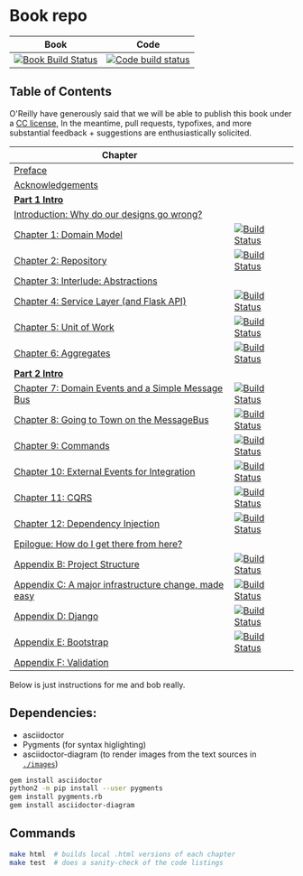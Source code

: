 # Book repo

| Book | Code |
| ---- | ---- |
| [![Book Build Status](https://travis-ci.org/python-leap/book.svg?branch=master)](https://travis-ci.org/python-leap/book) | [![Code build status](https://travis-ci.org/python-leap/code.svg?branch=master)](https://travis-ci.org/python-leap/code) |


## Table of Contents

O'Reilly have generously said that we will be able to publish this book under a [CC license](license.txt),
In the meantime, pull requests, typofixes, and more substantial feedback + suggestions are enthusiastically solicited.

| Chapter |       |
| ------- | ----- |
| [Preface](preface.asciidoc) | |
| [Acknowledgements](acknowledgements.asciidoc) | |
| [**Part 1 Intro**](part1.asciidoc) | |
| [Introduction: Why do our designs go wrong?](introduction.asciidoc)| |
| [Chapter 1: Domain Model](chapter_01_domain_model.asciidoc) | [![Build Status](https://travis-ci.org/python-leap/code.svg?branch=chapter_01_domain_model)](https://travis-ci.org/python-leap/code) |
| [Chapter 2: Repository](chapter_02_repository.asciidoc) | [![Build Status](https://travis-ci.org/python-leap/code.svg?branch=chapter_02_repository)](https://travis-ci.org/python-leap/code) |
| [Chapter 3: Interlude: Abstractions](chapter_03_abstractions.asciidoc) | |
| [Chapter 4: Service Layer (and Flask API)](chapter_04_service_layer.asciidoc) | [![Build Status](https://travis-ci.org/python-leap/code.svg?branch=chapter_04_service_layer)](https://travis-ci.org/python-leap/code) |
| [Chapter 5: Unit of Work](chapter_05_uow.asciidoc) | [![Build Status](https://travis-ci.org/python-leap/code.svg?branch=chapter_05_uow)](https://travis-ci.org/python-leap/code) |
| [Chapter 6: Aggregates](chapter_06_aggregate.asciidoc) | [![Build Status](https://travis-ci.org/python-leap/code.svg?branch=chapter_06_aggregate)](https://travis-ci.org/python-leap/code) |
| [**Part 2 Intro**](part2.asciidoc) | |
| [Chapter 7: Domain Events and a Simple Message Bus](chapter_07_events_and_message_bus.asciidoc) | [![Build Status](https://travis-ci.org/python-leap/code.svg?branch=chapter_07_events_and_message_bus)](https://travis-ci.org/python-leap/code) |
| [Chapter 8: Going to Town on the MessageBus](chapter_08_all_messagebus.asciidoc) | [![Build Status](https://travis-ci.org/python-leap/code.svg?branch=chapter_08_all_messagebus)](https://travis-ci.org/python-leap/code) |
| [Chapter 9: Commands](chapter_09_commands.asciidoc) | [![Build Status](https://travis-ci.org/python-leap/code.svg?branch=chapter_09_commands)](https://travis-ci.org/python-leap/code) |
| [Chapter 10: External Events for Integration](chapter_08_all_messagebus.asciidoc) | [![Build Status](https://travis-ci.org/python-leap/code.svg?branch=chapter_08_all_messagebus)](https://travis-ci.org/python-leap/code) |
| [Chapter 11: CQRS](chapter_11_cqrs.asciidoc) | [![Build Status](https://travis-ci.org/python-leap/code.svg?branch=chapter_11_cqrs)](https://travis-ci.org/python-leap/code) |
| [Chapter 12: Dependency Injection](chapter_12_dependency_injection.asciidoc) | [![Build Status](https://travis-ci.org/python-leap/code.svg?branch=chapter_12_dependency_injection)](https://travis-ci.org/python-leap/code) |
| [Epilogue: How do I get there from here?](epilogue_1_how_to_get_there_from_here.asciidoc) | |
| [Appendix B: Project Structure](appendix_project_structure.asciidoc) | [![Build Status](https://travis-ci.org/python-leap/code.svg?branch=appendix_project_structure)](https://travis-ci.org/python-leap/code) |
| [Appendix C: A major infrastructure change, made easy](appendix_csvs.asciidoc) | [![Build Status](https://travis-ci.org/python-leap/code.svg?branch=appendix_csvs)](https://travis-ci.org/python-leap/code) |
| [Appendix D: Django](appendix_django.asciidoc) | [![Build Status](https://travis-ci.org/python-leap/code.svg?branch=appendix_django)](https://travis-ci.org/python-leap/code) |
| [Appendix E: Bootstrap](appendix_bootstrap.asciidoc) | [![Build Status](https://travis-ci.org/python-leap/code.svg?branch=appendix_bootstrap)](https://travis-ci.org/python-leap/code) |
| [Appendix F: Validation](appendix_validation.asciidoc) | |




Below is just instructions for me and bob really.

## Dependencies:

* asciidoctor
* Pygments (for syntax higlighting)
* asciidoctor-diagram (to render images from the text sources in [`./images`](./images))

```sh
gem install asciidoctor
python2 -m pip install --user pygments
gem install pygments.rb
gem install asciidoctor-diagram
```


## Commands

```sh
make html  # builds local .html versions of each chapter
make test  # does a sanity-check of the code listings
```

